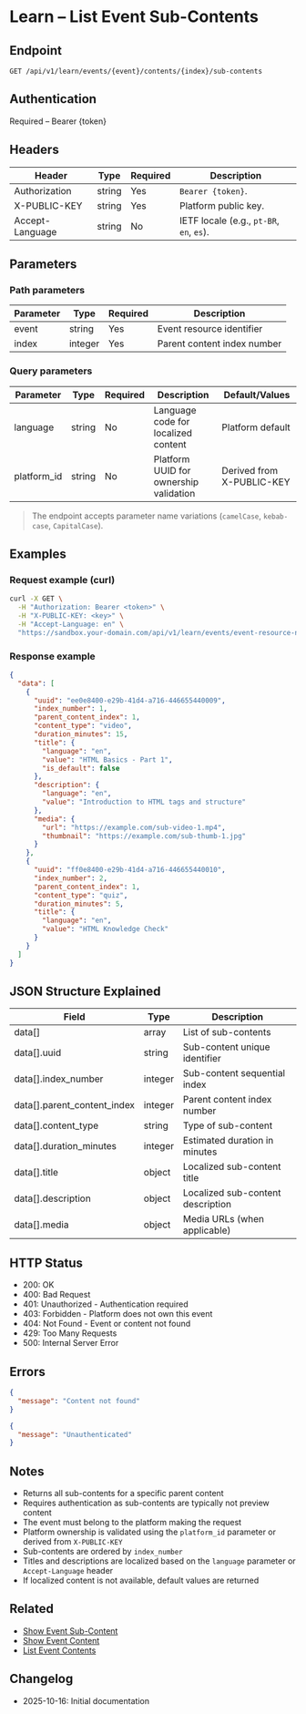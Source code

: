 # Learn – List Event Sub-Contents

## Endpoint

```
GET /api/v1/learn/events/{event}/contents/{index}/sub-contents
```

## Authentication

Required – Bearer {token}

## Headers

| Header          | Type   | Required | Description |
| --------------- | ------ | -------- | ----------- |
| Authorization   | string | Yes      | `Bearer {token}`. |
| X-PUBLIC-KEY    | string | Yes      | Platform public key. |
| Accept-Language | string | No       | IETF locale (e.g., `pt-BR`, `en`, `es`). |

## Parameters

### Path parameters

| Parameter | Type    | Required | Description |
| --------- | ------- | -------- | ----------- |
| event     | string  | Yes      | Event resource identifier |
| index     | integer | Yes      | Parent content index number |

### Query parameters

| Parameter   | Type   | Required | Description | Default/Values |
| ----------- | ------ | -------- | ----------- | -------------- |
| language    | string | No       | Language code for localized content | Platform default |
| platform_id | string | No       | Platform UUID for ownership validation | Derived from X-PUBLIC-KEY |

> The endpoint accepts parameter name variations (`camelCase`, `kebab-case`, `CapitalCase`).

## Examples

### Request example (curl)

```bash
curl -X GET \
  -H "Authorization: Bearer <token>" \
  -H "X-PUBLIC-KEY: <key>" \
  -H "Accept-Language: en" \
  "https://sandbox.your-domain.com/api/v1/learn/events/event-resource-name/contents/1/sub-contents?language=en"
```

### Response example

```json
{
  "data": [
    {
      "uuid": "ee0e8400-e29b-41d4-a716-446655440009",
      "index_number": 1,
      "parent_content_index": 1,
      "content_type": "video",
      "duration_minutes": 15,
      "title": {
        "language": "en",
        "value": "HTML Basics - Part 1",
        "is_default": false
      },
      "description": {
        "language": "en",
        "value": "Introduction to HTML tags and structure"
      },
      "media": {
        "url": "https://example.com/sub-video-1.mp4",
        "thumbnail": "https://example.com/sub-thumb-1.jpg"
      }
    },
    {
      "uuid": "ff0e8400-e29b-41d4-a716-446655440010",
      "index_number": 2,
      "parent_content_index": 1,
      "content_type": "quiz",
      "duration_minutes": 5,
      "title": {
        "language": "en",
        "value": "HTML Knowledge Check"
      }
    }
  ]
}
```

## JSON Structure Explained

| Field                        | Type    | Description |
| ---------------------------- | ------- | ----------- |
| data[]                       | array   | List of sub-contents |
| data[].uuid                  | string  | Sub-content unique identifier |
| data[].index_number          | integer | Sub-content sequential index |
| data[].parent_content_index  | integer | Parent content index number |
| data[].content_type          | string  | Type of sub-content |
| data[].duration_minutes      | integer | Estimated duration in minutes |
| data[].title                 | object  | Localized sub-content title |
| data[].description           | object  | Localized sub-content description |
| data[].media                 | object  | Media URLs (when applicable) |

## HTTP Status

- 200: OK
- 400: Bad Request
- 401: Unauthorized - Authentication required
- 403: Forbidden - Platform does not own this event
- 404: Not Found - Event or content not found
- 429: Too Many Requests
- 500: Internal Server Error

## Errors

```json
{
  "message": "Content not found"
}
```

```json
{
  "message": "Unauthenticated"
}
```

## Notes

- Returns all sub-contents for a specific parent content
- Requires authentication as sub-contents are typically not preview content
- The event must belong to the platform making the request
- Platform ownership is validated using the `platform_id` parameter or derived from `X-PUBLIC-KEY`
- Sub-contents are ordered by `index_number`
- Titles and descriptions are localized based on the `language` parameter or `Accept-Language` header
- If localized content is not available, default values are returned

## Related

- [Show Event Sub-Content](./EventContentSubContentShow.md)
- [Show Event Content](./EventContentShow.md)
- [List Event Contents](./EventContentIndex.md)

## Changelog

- 2025-10-16: Initial documentation
